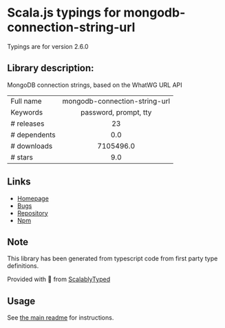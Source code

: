 
# Scala.js typings for mongodb-connection-string-url

Typings are for version 2.6.0

## Library description:
MongoDB connection strings, based on the WhatWG URL API

|                    |                 |
| ------------------ | :-------------: |
| Full name          | mongodb-connection-string-url |
| Keywords           | password, prompt, tty |
| # releases         | 23 |
| # dependents       | 0.0 |
| # downloads        | 7105496.0 |
| # stars            | 9.0 |

## Links
- [Homepage](https://github.com/mongodb-js/mongodb-connection-string-url)
- [Bugs](https://github.com/mongodb-js/mongodb-connection-string-url/issues)
- [Repository](https://github.com/mongodb-js/mongodb-connection-string-url)
- [Npm](https://www.npmjs.com/package/mongodb-connection-string-url)
    


## Note
This library has been generated from typescript code from first party type definitions.

Provided with :purple_heart: from [ScalablyTyped](https://github.com/oyvindberg/ScalablyTyped)

## Usage
See [the main readme](../../readme.md) for instructions.


